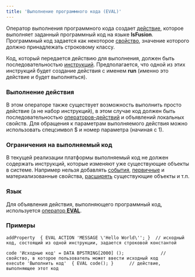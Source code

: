 ```yaml
---
title: 'Выполнение программного кода (EVAL)'
---
```


Оператор выполнения программного кода создает [действие](Actions.md), которое выполняет заданный программный код на языке **lsFusion**. Программный код задается как некоторое [свойство](Properties.md), значение которого должно принадлежать строковому классу.

Код, который передается действию для выполнения, должен быть последовательностью [инструкций](Instructions.md). Предполагается, что одной из этих инструкций будет создание действия с именем **run** (именно это действие и будет выполняться).

### Выполнение действия

В этом операторе также существует возможность выполнить просто действие (а не набор инструкций), в этом случае код должен быть последовательностью [операторов-действий](Оperators.md) и объявлений локальных свойств. Для обращения к параметрам выполняемого действия можно использовать спецсимвол $ и номер параметра (начиная с 1).

### Ограничения на выполняемый код

В текущей реализации платформы выполняемый код не должен содержать инструкций, которые изменяют уже существующие объекты в системе. Например нельзя добавлять [события](Events.md), [первичные](Data_properties_DATA_.md) и материализованные свойства, [расширять](Extensions.md) существующие объекты и т.п.

### Язык

Для объявления действия, выполняющего программный код, используется [оператор **EVAL**](EVAL_operator.md).

### Примеры

```lsf
addProperty  { EVAL ACTION 'MESSAGE \'Hello World\''; }  // исходный код, состоящий из одной инструкции, задается строковой константой

code 'Исходные код' = DATA BPSTRING[2000] ();              // свойство, в которое пользователь может ввести исходный код
execute 'Выполнить код'  { EVAL code(); }      // действие, выполняющее этот код
```
